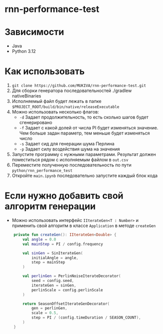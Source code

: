 # rnn-performance-test

# Зависимости
- Java
- Python 3.12

# Как использовать

1) `git clone https://github.com/MUKIVA/rnn-performance-test.git`
2) Для сборки генератора последовательностей ./gradlew nativeBinaries
3) Исполняемый файл будет лежать в папке `$PROJECT_ROOT/build/bin/native/releaseExecutable`
4) Можно использовать несколько флагов:
   - `-d` Задает продолжительность, то есть сколько шагов будет сгенерировано
   - `-f` Задает с какой долей от числа PI будет изменяться значение. Чем больше задан параметр, тем меньше будет изменяться число
   - `-s` Задает сид для генерации шума Перлина
   - `-p` Задает силу воздействия шума на значения
5) Запустите программу с нужными параметрами. Результат должен поместиться рядом с исполняемым файлом в `out.csv`
6) Переместите полученную последовательность по пути `python/rnn_performance_test`
7) Откройте `main.ipynb` последовательно запустите каждый блок кода

# Если нужно добавить свой алгоритм генерации

- Можно использовать интерфейс `IIterateGen<T : Number>` и применить свой алгоритм в классе `Application` в методе `createGen`

```kotlin
    private fun createGen(): IIterateGen<Double> {
        val angle = 0.0
        val mainStep = PI / config.frequency

        val sinGen = SinIterateGen(
            initialAngle = angle,
            step = mainStep
        )

        val perlinGen = PerlinNoiseIterateDecorator(
            seed = config.seed,
            iterateGen = sinGen,
            perlinScale = config.perlinScale
        )

        return SeasonOffsetIterateGenDecorator(
            gen = perlinGen,
            scale = 0.5,
            step = PI / (config.timeDuration / SEASON_COUNT),
        )
    }
```
